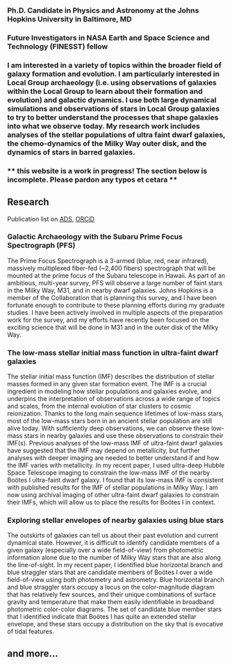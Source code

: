 ### Ph.D. Candidate in Physics and Astronomy at the Johns Hopkins University in Baltimore, MD
### Future Investigators in NASA Earth and Space Science and Technology (FINESST) fellow

### I am interested in a variety of topics within the broader field of galaxy formation and evolution. I am particularly interested in Local Group archaeology (i.e. using observations of galaxies within the Local Group to learn about their formation and evolution) and galactic dynamics. I use both large dynamical simulations and observations of stars in Local Group galaxies to try to better understand the processes that shape galaxies into what we observe today. My research work includes analyses of the stellar populations of ultra faint dwarf galaxies, the chemo-dynamics of the Milky Way outer disk, and the dynamics of stars in barred galaxies. 

### ** this website is a work in progress! The section below is incomplete. Please pardon any typos et cetara **
## Research
Publication list on [ADS](https://ui.adsabs.harvard.edu/search/fq=%7B!type%3Daqp%20v%3D%24fq_database%7D&fq_database=database%3A%20astronomy&q=author%3A(%22filion%2C%20c%22)&sort=date%20desc%2C%20bibcode%20desc&p_=0), [ORCiD](https://orcid.org/0000-0001-5522-5029)

### Galactic Archaeology with the Subaru Prime Focus Spectrograph (PFS)
The Prime Focus Spectrograph is a 3-armed (blue, red, near infrared), massively multiplexed fiber-fed (~2,400 fibers) spectrograph that will be mounted at the prime focus of the Subaru telescope in Hawaii. As part of an ambitious, multi-year survey, PFS will observe a large number of faint stars in the Milky Way, M31, and in nearby dwarf galaxies. Johns Hopkins is a member of the Collaboration that is planning this survey, and I have been fortunate enough to contribute to these planning efforts during my graduate studies. I have been actively involved in multiple aspects of the preparation work for the survey, and my efforts have recently been focused on the exciting science that will be done in M31 and in the outer disk of the Milky Way.


### The low-mass stellar initial mass function in ultra-faint dwarf galaxies
The stellar initial mass function (IMF) describes the distribution of stellar masses formed in any given star formation event. The IMF is a crucial ingredient in modeling how stellar populations and galaxies evolve, and underpins the interpretation of observations across a wide range of topics and scales, from the internal evolution of star clusters to cosmic reionization. Thanks to the long main sequence lifetimes of low-mass stars, most of the low-mass stars born in an ancient stellar population are still alive today. With sufficiently deep observations, we can observe these low-mass stars in nearby galaxies and use these observations to constrain their IMF(s). Previous analyses of the low-mass IMF of ultra-faint dwarf galaxies have suggested that the IMF may depend on metallicity, but further analyses with deeper imaging are needed to better understand if and how the IMF varies with metallicity. In my recent paper, I used ultra-deep Hubble Space Telescope imaging to constrain the low-mass IMF of the nearby Boötes I ultra-faint dwarf galaxy. I found that its low-mass IMF is consistent with published results for the IMF of stellar populations in Milky Way. I am now using archival imaging of other ultra-faint dwarf galaxies to constrain their IMFs, which will allow us to place the results for Boötes I in context.

### Exploring stellar envelopes of nearby galaxies using blue stars
The outskirts of galaxies can tell us about their past evolution and current dynamical state. However, it is difficult to identify candidate members of a given galaxy (especially over a wide field-of-view) from photometric information alone due to the number of Milky Way stars that are also along the line-of-sight. In my recent paper, I identified blue horizontal branch and blue straggler stars that are candidate members of Boötes I over a wide field-of-view using both photometry and astrometry. Blue horizontal branch and blue straggler stars occupy a locus on the color-magnitude diagram that has relatively few sources, and their unique combinations of surface gravity and temperature that make them easily identifiable in broadband photometric color-color diagrams. The set of candidate blue member stars that I identified indicate that Boötes I has quite an extended stellar envelope, and these stars occupy a distribution on the sky that is evocative of tidal features.

## and more...
